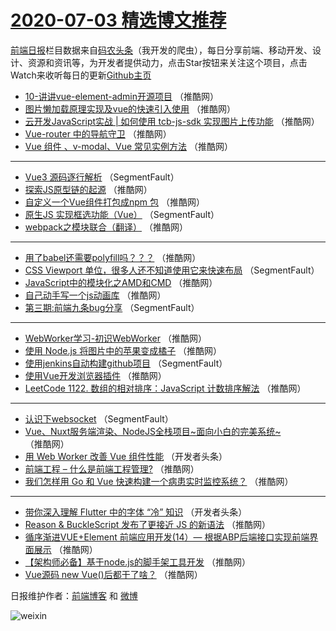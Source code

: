 # [2020-07-03 精选博文推荐](https://toutiao.qdkfweb.cn/date/2020/07/03)

[前端日报](https://qdkfweb.cn/c/news)栏目数据来自[码农头条](https://toutiao.qdkfweb.cn/)（我开发的爬虫），每日分享前端、移动开发、设计、资源和资讯等，为开发者提供动力，点击Star按钮来关注这个项目，点击Watch来收听每日的更新[Github主页](https://github.com/kujian/frontendDaily)
* [10-讲讲vue-element-admin开源项目](https://toutiao.qdkfweb.cn/144396.html) （推酷网）
* [图片懒加载原理实现及vue的快速引入使用](https://toutiao.qdkfweb.cn/144395.html) （推酷网）
* [云开发JavaScript实战 | 如何使用 tcb-js-sdk 实现图片上传功能](https://toutiao.qdkfweb.cn/144402.html) （推酷网）
* [Vue-router 中的导航守卫](https://toutiao.qdkfweb.cn/144384.html) （推酷网）
* [Vue 组件 、v-modal、Vue 常见实例方法](https://toutiao.qdkfweb.cn/144385.html) （推酷网）

***
* [Vue3 源码逐行解析](https://toutiao.qdkfweb.cn/144373.html) （SegmentFault）
* [探索JS原型链的起源](https://toutiao.qdkfweb.cn/144386.html) （推酷网）
* [自定义一个Vue组件打包成npm 包](https://toutiao.qdkfweb.cn/144397.html) （推酷网）
* [原生JS 实现框选功能（Vue）](https://toutiao.qdkfweb.cn/144374.html) （SegmentFault）
* [webpack之模块联合（翻译）](https://toutiao.qdkfweb.cn/144387.html) （推酷网）

***
* [用了babel还需要polyfill吗？？？](https://toutiao.qdkfweb.cn/144398.html) （推酷网）
* [CSS Viewport 单位，很多人还不知道使用它来快速布局](https://toutiao.qdkfweb.cn/144375.html) （SegmentFault）
* [JavaScript中的模块化之AMD和CMD](https://toutiao.qdkfweb.cn/144388.html) （推酷网）
* [自己动手写一个js动画库](https://toutiao.qdkfweb.cn/144399.html) （推酷网）
* [第三期:前端九条bug分享](https://toutiao.qdkfweb.cn/144376.html) （SegmentFault）

***
* [WebWorker学习-初识WebWorker](https://toutiao.qdkfweb.cn/144389.html) （推酷网）
* [使用 Node.js 将图片中的苹果变成橘子](https://toutiao.qdkfweb.cn/144400.html) （推酷网）
* [使用jenkins自动构建github项目](https://toutiao.qdkfweb.cn/144377.html) （SegmentFault）
* [使用Vue开发浏览器插件](https://toutiao.qdkfweb.cn/144390.html) （推酷网）
* [LeetCode 1122. 数组的相对排序：JavaScript 计数排序解法](https://toutiao.qdkfweb.cn/144401.html) （推酷网）

***
* [认识下websocket](https://toutiao.qdkfweb.cn/144378.html) （SegmentFault）
* [Vue、Nuxt服务端渲染、NodeJS全栈项目~面向小白的完美系统~](https://toutiao.qdkfweb.cn/144391.html) （推酷网）
* [用 Web Worker 改善 Vue 组件性能](https://toutiao.qdkfweb.cn/144379.html) （开发者头条）
* [前端工程 &#8211; 什么是前端工程管理?](https://toutiao.qdkfweb.cn/144392.html) （推酷网）
* [我们怎样用 Go 和 Vue 快速构建一个病患实时监控系统？](https://toutiao.qdkfweb.cn/144403.html) （推酷网）

***
* [带你深入理解 Flutter 中的字体 “冷” 知识](https://toutiao.qdkfweb.cn/144380.html) （开发者头条）
* [Reason &amp; BuckleScript 发布了更接近 JS 的新语法](https://toutiao.qdkfweb.cn/144393.html) （推酷网）
* [循序渐进VUE+Element 前端应用开发(14）&#8212; 根据ABP后端接口实现前端界面展示](https://toutiao.qdkfweb.cn/144404.html) （推酷网）
* [【架构师必备】基于node.js的脚手架工具开发](https://toutiao.qdkfweb.cn/144383.html) （推酷网）
* [Vue源码 new Vue()后都干了啥？](https://toutiao.qdkfweb.cn/144394.html) （推酷网）

日报维护作者：[前端博客](https://qdkfweb.cn/) 和 [微博](https://qdkfweb.cn/go/weibo)

![weixin](https://user-images.githubusercontent.com/3055447/38468989-651132ac-3b80-11e8-8e6b-15122322a9d7.png)